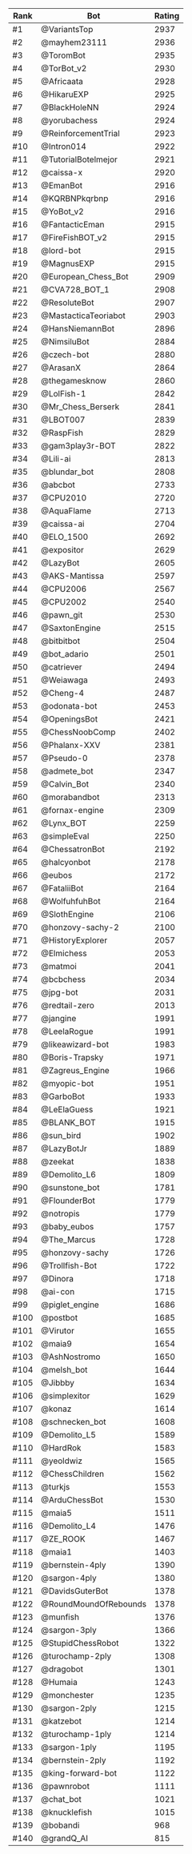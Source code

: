 Rank|Bot|Rating
---|---|---
#1|@VariantsTop|2937
#2|@mayhem23111|2936
#3|@ToromBot|2935
#4|@TorBot_v2|2930
#5|@Africaata|2928
#6|@HikaruEXP|2925
#7|@BlackHoleNN|2924
#8|@yorubachess|2924
#9|@ReinforcementTrial|2923
#10|@Intron014|2922
#11|@TutorialBotelmejor|2921
#12|@caissa-x|2920
#13|@EmanBot|2916
#14|@KQRBNPkqrbnp|2916
#15|@YoBot_v2|2916
#16|@FantacticEman|2915
#17|@FireFishBOT_v2|2915
#18|@lord-bot|2915
#19|@MagnusEXP|2915
#20|@European_Chess_Bot|2909
#21|@CVA728_BOT_1|2908
#22|@ResoluteBot|2907
#23|@MastacticaTeoriabot|2903
#24|@HansNiemannBot|2896
#25|@NimsiluBot|2884
#26|@czech-bot|2880
#27|@ArasanX|2864
#28|@thegamesknow|2860
#29|@LolFish-1|2842
#30|@Mr_Chess_Berserk|2841
#31|@LBOT007|2839
#32|@RaspFish|2829
#33|@gam3play3r-BOT|2822
#34|@Lili-ai|2813
#35|@blundar_bot|2808
#36|@abcbot|2733
#37|@CPU2010|2720
#38|@AquaFlame|2713
#39|@caissa-ai|2704
#40|@ELO_1500|2692
#41|@expositor|2629
#42|@LazyBot|2605
#43|@AKS-Mantissa|2597
#44|@CPU2006|2567
#45|@CPU2002|2540
#46|@pawn_git|2530
#47|@SaxtonEngine|2515
#48|@bitbitbot|2504
#49|@bot_adario|2501
#50|@catriever|2494
#51|@Weiawaga|2493
#52|@Cheng-4|2487
#53|@odonata-bot|2453
#54|@OpeningsBot|2421
#55|@ChessNoobComp|2402
#56|@Phalanx-XXV|2381
#57|@Pseudo-0|2378
#58|@admete_bot|2347
#59|@Calvin_Bot|2340
#60|@morabandbot|2313
#61|@fornax-engine|2309
#62|@Lynx_BOT|2259
#63|@simpleEval|2250
#64|@ChessatronBot|2192
#65|@halcyonbot|2178
#66|@eubos|2172
#67|@FataliiBot|2164
#68|@WolfuhfuhBot|2164
#69|@SlothEngine|2106
#70|@honzovy-sachy-2|2100
#71|@HistoryExplorer|2057
#72|@Elmichess|2053
#73|@matmoi|2041
#74|@bcbchess|2034
#75|@jpg-bot|2031
#76|@redtail-zero|2013
#77|@jangine|1991
#78|@LeelaRogue|1991
#79|@likeawizard-bot|1983
#80|@Boris-Trapsky|1971
#81|@Zagreus_Engine|1966
#82|@myopic-bot|1951
#83|@GarboBot|1933
#84|@LeElaGuess|1921
#85|@BLANK_BOT|1915
#86|@sun_bird|1902
#87|@LazyBotJr|1889
#88|@zeekat|1838
#89|@Demolito_L6|1809
#90|@sunstone_bot|1781
#91|@FlounderBot|1779
#92|@notropis|1779
#93|@baby_eubos|1757
#94|@The_Marcus|1728
#95|@honzovy-sachy|1726
#96|@Trollfish-Bot|1722
#97|@Dinora|1718
#98|@ai-con|1715
#99|@piglet_engine|1686
#100|@postbot|1685
#101|@Virutor|1655
#102|@maia9|1654
#103|@AshNostromo|1650
#104|@melsh_bot|1644
#105|@Jibbby|1634
#106|@simplexitor|1629
#107|@konaz|1614
#108|@schnecken_bot|1608
#109|@Demolito_L5|1589
#110|@HardRok|1583
#111|@yeoldwiz|1565
#112|@ChessChildren|1562
#113|@turkjs|1553
#114|@ArduChessBot|1530
#115|@maia5|1511
#116|@Demolito_L4|1476
#117|@ZE_ROOK|1467
#118|@maia1|1403
#119|@bernstein-4ply|1390
#120|@sargon-4ply|1380
#121|@DavidsGuterBot|1378
#122|@RoundMoundOfRebounds|1378
#123|@munfish|1376
#124|@sargon-3ply|1366
#125|@StupidChessRobot|1322
#126|@turochamp-2ply|1308
#127|@dragobot|1301
#128|@Humaia|1243
#129|@monchester|1235
#130|@sargon-2ply|1215
#131|@katzebot|1214
#132|@turochamp-1ply|1214
#133|@sargon-1ply|1195
#134|@bernstein-2ply|1192
#135|@king-forward-bot|1122
#136|@pawnrobot|1111
#137|@chat_bot|1021
#138|@knucklefish|1015
#139|@bobandi|968
#140|@grandQ_AI|815
